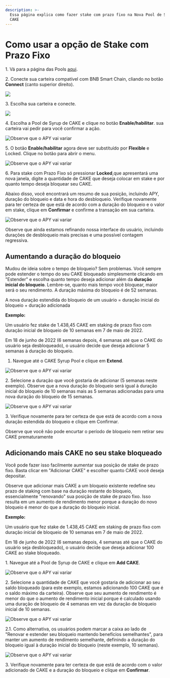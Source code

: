 ```yaml
---
description: >-
  Essa página explica como fazer stake com prazo fixo na Nova Pool de Syrup de
  CAKE
---
```


# Como usar a opção de Stake com Prazo Fixo

1\. Vá para a página das Pools [aqui](https://pancakeswap.finance/pools).

2\. Conecte sua carteira compatível com BNB Smart Chain, cliando no botão **Connect** (canto superior direito).

![](https://1397868517-files.gitbook.io/\~/files/v0/b/gitbook-x-prod.appspot.com/o/spaces%2F-MHREX7DHcljbY5IkjgJ-1972196547%2Fuploads%2Fgit-blob-76fa2b75b85741a28f2ee2765447fcac5d6d3ba2%2F2-how-to-stake-in-syrup-pool%20\(1\)%20\(1\)%20\(1\)%20\(2\).png?alt=media)

3\. Escolha sua carteira e conecte.

![](https://1397868517-files.gitbook.io/\~/files/v0/b/gitbook-x-prod.appspot.com/o/spaces%2F-MHREX7DHcljbY5IkjgJ-1972196547%2Fuploads%2Fgit-blob-548cf08efdbea00bb65c906f6daab4e0ce27eb2b%2F3-how-to-stake-in-syrup-pool.png?alt=media)

4\. Escolha a Pool de Syrup de CAKE e clique no botão **Enable/habilitar**. sua carteira vai pedir para você confirmar a ação.

![Observe que o APY vai variar](https://1397868517-files.gitbook.io/\~/files/v0/b/gitbook-x-prod.appspot.com/o/spaces%2F-MHREX7DHcljbY5IkjgJ-1972196547%2Fuploads%2Fkx8CkufjZBNcWEp17Ikc%2F3-how-to-stake-in-fixed-pool.png?alt=media\&token=a1b9593e-4383-496a-8d7b-d0da6d1f160d)

5\. O botão **Enable/habilitar** agora deve ser substituído por **Flexible** e Locked. Clique no botão para abrir o menu.

![Observe que o APY vai variar](https://1397868517-files.gitbook.io/\~/files/v0/b/gitbook-x-prod.appspot.com/o/spaces%2F-MHREX7DHcljbY5IkjgJ-1972196547%2Fuploads%2F357rGUwKF8y7iFq8Gva0%2F4-how-to-stake-in-fixed-pool.png?alt=media\&token=9bacf775-639d-45b2-a8fe-36b5e9be51b6)

6\. Para stake com Prazo Fixo só pressionar **Locked**,que apresentará uma nova janela, digite a quantidade de CAKE que deseja colocar em stake e por quanto tempo deseja bloquear seu CAKE.

Abaixo disso, você encontrará um resumo de sua posição, incluindo APY, duração do bloqueio e data e hora do desbloqueio. Verifique novamente para ter certeza de que está de acordo com a duração do bloqueio e o valor em stake, clique em **Confirmar** e confirme a transação em sua carteira.

![Observe que o APY vai variar](https://1397868517-files.gitbook.io/\~/files/v0/b/gitbook-x-prod.appspot.com/o/spaces%2F-MHREX7DHcljbY5IkjgJ-1972196547%2Fuploads%2FEkvFYAjzl1xmFO2PiSAL%2F5-how-to-stake-in-fixed-pool.png?alt=media\&token=4ac836ec-4901-4a8c-8061-8f460474b297)

Observe que ainda estamos refinando nossa interface do usuário, incluindo durações de desbloqueio mais precisas e uma possível contagem regressiva.

## Aumentando a duração do bloqueio

Mudou de ideia sobre o tempo de bloqueio? Sem problemas. Você sempre pode estender o tempo do seu CAKE bloqueado simplesmente clicando em "Estender" e escolha quanto tempo deseja adicionar além da **duração inicial do bloqueio**. Lembre-se, quanto mais tempo você bloquear, maior será o seu rendimento. A duração máxima do bloqueio é de 52 semanas.&#x20;

A nova duração estendida do bloqueio de um usuário = duração inicial do bloqueio + duração adicionada&#x20;

**Exemplo:**

Um usuário fez stake de 1.438,45 CAKE em staking de prazo fixo com duração inicial de bloqueio de 10 semanas em 7 de maio de 2022.&#x20;

Em 18 de junho de 2022 (6 semanas depois, 4 semanas até que o CAKE do usuário seja desbloqueado), o usuário decide que deseja adicionar 5 semanas à duração do bloqueio.

1. Navegue até o CAKE Syrup Pool e clique em **Extend**.

![Observe que o APY vai variar](https://1397868517-files.gitbook.io/\~/files/v0/b/gitbook-x-prod.appspot.com/o/spaces%2F-MHREX7DHcljbY5IkjgJ-1972196547%2Fuploads%2Fh2vVooAZR5kTTZaCcaBu%2F6-how-to-stake-in-fixed-pool.png?alt=media\&token=bfa4459c-a11b-40bd-845c-b97443659a7e)

2\. Selecione a duração que você gostaria de adicionar (5 semanas neste exemplo). Observe que a nova duração do bloqueio será igual à duração inicial do bloqueio de 10 semanas mais as 5 semanas adicionadas para uma nova duração do bloqueio de 15 semanas.

![Observe que o APY vai variar](https://1397868517-files.gitbook.io/\~/files/v0/b/gitbook-x-prod.appspot.com/o/spaces%2F-MHREX7DHcljbY5IkjgJ-1972196547%2Fuploads%2F2Tnn32MkUKup3Cqy69yT%2F7-how-to-stake-in-fixed-pool.png?alt=media\&token=012e7350-3987-4d1d-9b2d-a6850b5923de)

3\. Verifique novamente para ter certeza de que está de acordo com a nova duração estendida do bloqueio e clique em Confirmar.&#x20;

Observe que você não pode encurtar o período de bloqueio nem retirar seu CAKE prematuramente

## Adicionando mais CAKE no seu stake bloqueado

Você pode fazer isso facilmente aumentar sua posição de stake de prazo fixo. Basta clicar em "Adicionar CAKE" e escolher quanto CAKE você deseja depositar.&#x20;

Observe que adicionar mais CAKE a um bloqueio existente redefine seu prazo de staking com base na duração restante do bloqueio, essencialmente "renovando" sua posição de stake de prazo fixo. Isso resulta em um aumento de rendimento menor porque a duração do novo bloqueio é menor do que a duração do bloqueio inicial.&#x20;

**Exemplo:**

Um usuário que fez stake de 1.438,45 CAKE em staking de prazo fixo com duração inicial de bloqueio de 10 semanas em 7 de maio de 2022.&#x20;

Em 18 de junho de 2022 (6 semanas depois, 4 semanas até que o CAKE do usuário seja desbloqueado), o usuário decide que deseja adicionar 100 CAKE ao stake bloqueado.

1\. Navegue até a Pool de Syrup de CAKE e clique em **Add CAKE**.

![Observe que o APY vai variar](https://1397868517-files.gitbook.io/\~/files/v0/b/gitbook-x-prod.appspot.com/o/spaces%2F-MHREX7DHcljbY5IkjgJ-1972196547%2Fuploads%2Fh2vVooAZR5kTTZaCcaBu%2F6-how-to-stake-in-fixed-pool.png?alt=media\&token=bfa4459c-a11b-40bd-845c-b97443659a7e)

2\. Selecione a quantidade de CAKE que você gostaria de adicionar ao seu saldo bloqueado (para este exemplo, estamos adicionando 100 CAKE que é o saldo máximo da carteira). Observe que seu aumento de rendimento é menor do que o aumento de rendimento inicial porque é calculado usando uma duração de bloqueio de 4 semanas em vez da duração de bloqueio inicial de 10 semanas.

![Observe que o APY vai variar](https://1397868517-files.gitbook.io/\~/files/v0/b/gitbook-x-prod.appspot.com/o/spaces%2F-MHREX7DHcljbY5IkjgJ-1972196547%2Fuploads%2FVkTwZRA3zK8TcTn1OymX%2F8-how-to-stake-in-fixed-pool.png?alt=media\&token=e7c9ca12-b597-4127-9de4-3ff955b598f3)

2.1. Como alternativa, os usuários podem marcar a caixa ao lado de "Renovar e estender seu bloqueio mantendo benefícios semelhantes", para manter um aumento de rendimento semelhante, definindo a duração do bloqueio igual à duração inicial do bloqueio (neste exemplo, 10 semanas).

![Observe que o APY vai variar](https://1397868517-files.gitbook.io/\~/files/v0/b/gitbook-x-prod.appspot.com/o/spaces%2F-MHREX7DHcljbY5IkjgJ-1972196547%2Fuploads%2FAmbXvvZUaOdwe9pBePeo%2F9-how-to-stake-in-fixed-pool.png?alt=media\&token=d9d0d1e8-f740-4ed9-8f81-3a756e323b23)

3\. Verifique novamente para ter certeza de que está de acordo com o valor adicionado de CAKE e a duração do bloqueio e clique em **Confirmar**.
